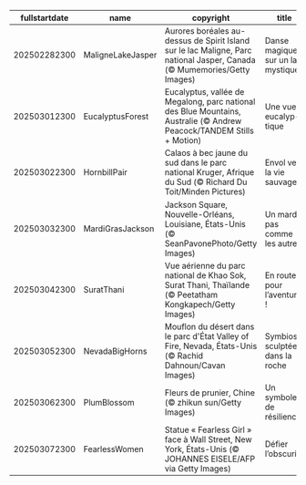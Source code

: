 |fullstartdate|name|copyright|title|image|
|--|--|--|--|--|
202502282300|MaligneLakeJasper|Aurores boréales au-dessus de Spirit Island sur le lac Maligne, Parc national Jasper, Canada (© Mumemories/Getty Images)|Danse magique sur un lac mystique|![](/fr-FR/2025/03/202502282300MaligneLakeJasper.jpg)|
202503012300|EucalyptusForest|Eucalyptus, vallée de Megalong, parc national des Blue Mountains, Australie (© Andrew Peacock/TANDEM Stills + Motion)|Une vue eucalyp-tique|![](/fr-FR/2025/03/202503012300EucalyptusForest.jpg)|
202503022300|HornbillPair|Calaos à bec jaune du sud dans le parc national Kruger, Afrique du Sud (© Richard Du Toit/Minden Pictures)|Envol vers la vie sauvage|![](/fr-FR/2025/03/202503022300HornbillPair.jpg)|
202503032300|MardiGrasJackson|Jackson Square, Nouvelle-Orléans, Louisiane, États-Unis (© SeanPavonePhoto/Getty Images)|Un mardi pas comme les autres|![](/fr-FR/2025/03/202503032300MardiGrasJackson.jpg)|
202503042300|SuratThani|Vue aérienne du parc national de Khao Sok, Surat Thani, Thaïlande (© Peetatham Kongkapech/Getty Images)|En route pour l’aventure !|![](/fr-FR/2025/03/202503042300SuratThani.jpg)|
202503052300|NevadaBigHorns|Mouflon du désert dans le parc d'État Valley of Fire, Nevada, États-Unis (© Rachid Dahnoun/Cavan Images)|Symbiose sculptée dans la roche|![](/fr-FR/2025/03/202503052300NevadaBigHorns.jpg)|
202503062300|PlumBlossom|Fleurs de prunier, Chine (© zhikun sun/Getty Images)|Un symbole de résilience|![](/fr-FR/2025/03/202503062300PlumBlossom.jpg)|
202503072300|FearlessWomen|Statue « Fearless Girl » face à Wall Street, New York, États-Unis (© JOHANNES EISELE/AFP via Getty Images)|Défier l’obscurité|![](/fr-FR/2025/03/202503072300FearlessWomen.jpg)|
